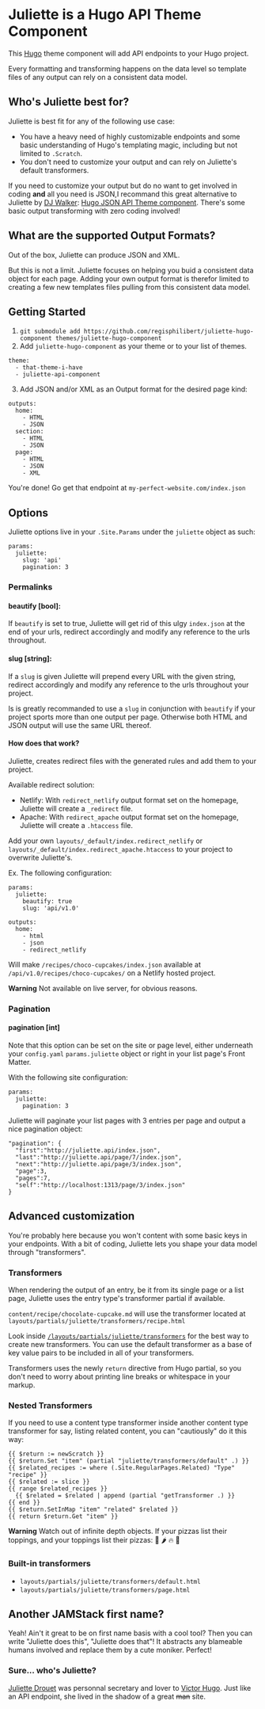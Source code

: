 # Juliette is a Hugo API Theme Component

This [Hugo](https://gohugo.io) theme component will add API endpoints to your Hugo project.

Every formatting and transforming happens on the data level so template files of any output can rely on a consistent data model.

## Who's Juliette best for?

Juliette is best fit for any of the following use case:
- You have a heavy need of highly customizable endpoints and some basic understanding of Hugo's templating magic, including but not limited to `.Scratch`.
- You don't need to customize your output and can rely on Juliette's default transformers.

If you need to customize your output but do no want to get involved in coding __and__ all you need is JSON,I recommand this great alternative to Juliette by [DJ Walker](https://github.com/dwalkr/): [Hugo JSON API Theme component](https://github.com/dwalkr/hugo-json-api-component). There's some basic output transforming with zero coding involved!

## What are the supported Output Formats?

Out of the box, Juliette can produce JSON and XML.

But this is not a limit. Juliette focuses on helping you buid a consistent data object for each page. 
Adding your own output format is therefor limited to creating a few new templates files pulling from this consistent data model.

## Getting Started

1. `git submodule add https://github.com/regisphilibert/juliette-hugo-component themes/juliette-hugo-component`
2. Add `juliette-hugo-component` as your theme or to your list of themes.
  ```
  theme:
    - that-theme-i-have
    - juliette-api-component
  ```
3. Add JSON and/or XML as an Output format for the desired page kind:
  ```
  outputs:
    home:
      - HTML
      - JSON
    section:
      - HTML
      - JSON
    page:
      - HTML
      - JSON
      - XML
  ```

You're done! Go get that endpoint at `my-perfect-website.com/index.json`

## Options

Juliette options live in your `.Site.Params` under the `juliette` object as such:

```
params:
  juliette:
    slug: 'api'
    pagination: 3
```

### Permalinks

#### beautify [bool]:

If `beautify` is set to true, Juliette will get rid of this ulgy `index.json` at the end of your urls, redirect accordingly and modify any reference to the urls throughout.

#### slug [string]:
If a `slug` is given Juliette will prepend every URL with the given string, redirect accordingly and modify any reference to the urls throughout your project.

Is is greatly recommanded to use a `slug` in conjunction with `beautify` if your project sports more than one output per page. Otherwise both HTML and JSON output will use the same URL thereof.

#### How does that work?

Juliette, creates redirect files with the generated rules and add them to your project.

Available redirect solution:
- Netlify: With `redirect_netlify` output format set on the homepage, Juliette will create a `_redirect` file.
- Apache: With `redirect_apache` output format set on the homepage, Juliette will create a `.htaccess` file.

Add your own `layouts/_default/index.redirect_netlify` or `layouts/_default/index.redirect_apache.htaccess` to your project to overwrite Juliette's.

Ex. The following configuration:

```
params:
  juliette:
    beautify: true
    slug: 'api/v1.0'

outputs:
  home:
    - html
    - json
    - redirect_netlify
```

Will make `/recipes/choco-cupcakes/index.json` available at `/api/v1.0/recipes/choco-cupcakes/` on a Netlify hosted project.

**Warning**
Not available on live server, for obvious reasons.

### Pagination

#### pagination [int]

Note that this option can be set on the site or page level, either underneath your `config.yaml` `params.juliette` object or right in your list page's Front Matter.

With the following site configuration:

```
params:
  juliette:
    pagination: 3
```

Juliette will paginate your list pages with 3 entries per page and output a nice pagination object:

```
"pagination": {
  "first":"http://juliette.api/index.json",
  "last":"http://juliette.api/page/7/index.json",
  "next":"http://juliette.api/page/3/index.json",
  "page":3,
  "pages":7,
  "self":"http://localhost:1313/page/3/index.json"
}
```

## Advanced customization

You're probably here because you won't content with some basic keys in your endpoints. With a bit of coding, Juliette lets you shape your data model through "transformers".

### Transformers

When rendering the output of an entry, be it from its single page or a list page, Juliette uses the entry type's transformer partial if available. 

`content/recipe/chocolate-cupcake.md` will use the transformer located at `layouts/partials/juliette/transformers/recipe.html`

Look inside [`/layouts/partials/juliette/transformers`](/layouts/partials/transformers) for the best way to create new transformers. You can use the default transformer as a base of key value pairs to be included in all of your transformers.

Transformers uses the newly `return` directive from Hugo partial, so you don't need to worry about printing line breaks or whitespace in your markup.

### Nested Transformers

If you need to use a content type transformer inside another content type transformer for say, listing related content, you can "cautiously" do it this way:

```
{{ $return := newScratch }}
{{ $return.Set "item" (partial "juliette/transformers/default" .) }}
{{ $related_recipes := where (.Site.RegularPages.Related) "Type" "recipe" }}
{{ $related := slice }}
{{ range $related_recipes }}
  {{ $related = $related | append (partial "getTransformer .) }}
{{ end }}
{{ $return.SetInMap "item" "related" $related }}
{{ return $return.Get "item" }}
```

**Warning**
Watch out of infinite depth objects. If your pizzas list their toppings, and your toppings list their pizzas: 🍕 🌶️ 🔥 🤯

### Built-in transformers

- `layouts/partials/juliette/transformers/default.html`
- `layouts/partials/juliette/transformers/page.html`

## Another JAMStack first name?
Yeah! Ain't it great to be on first name basis with a cool tool? Then you can write "Juliette does this", "Juliette does that"! It abstracts any blameable humans involved and replace them by a cute moniker. Perfect!

### Sure... who's Juliette?
[Juliette Drouet](https://en.wikipedia.org/wiki/Juliette_Drouet) was personnal secretary and lover to [Victor Hugo](https://en.wikipedia.org/wiki/Victor_Hugo). Just like an API endpoint, she lived in the shadow of a great <del>man</del> site.
